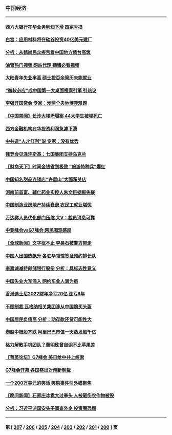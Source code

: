 ### 中国经济
---
#### [西方大银行在华业务利润下滑 四家亏损](../../pages/ncid283/n14002104.md?05230845) 
#### [白宫：应用材料将在硅谷投资40亿美元建厂](../../pages/ncid283/n14001966.md?05230845) 
#### [分析：从鹤岗民众疾苦看中国地方债台高筑](../../pages/ncid283/n14002054.md?05230845) 
#### [油管热门视频 网站代理 翻墙必看视频](http://138.2.39.72:81/youtube.html?epic-marker?05230845)
#### [大陆青年失业率高 硕士投百余简历未能就业](../../pages/ncid283/n14002016.md?05230845) 
#### [“微软必应”成中国第一大桌面搜索引擎 引热议](../../pages/ncid283/n14001804.md?05230845) 
#### [李强开国常会 专家：涉两个央地博弈难题](../../pages/ncid283/n14001656.md?05230845) 
#### [【中国禁闻】长沙大楼坍塌案 44大学生被埋死亡](../../pages/ncid283/n14001782.md?05230845) 
#### [西方金融机构在华投资利润急遽下滑](../../pages/ncid283/n14001715.md?05230845) 
#### [中共造“人才红利”说 专家：没有优势](../../pages/ncid283/n14001388.md?05230845) 
#### [拜登会见泽连斯基：七国集团支持乌克兰](../../pages/ncid283/n14001266.md?05230845) 
#### [【财商天下】时间金钱省到极致 “旅游特种兵”爆红](../../pages/ncid283/n14000964.md?05230845) 
#### [中国知名甜品连锁店“许留山”大面积关店](../../pages/ncid283/n14001036.md?05230845) 
#### [河南前首富、辅仁药业实控人朱文臣据报失联](../../pages/ncid283/n14000962.md?05230845) 
#### [中国制造业房地产持续衰退 农民工就业堪忧](../../pages/ncid283/n14000949.md?05230845) 
#### [万达称人员优化部门压缩 大V：裁员消息可靠](../../pages/ncid283/n14000857.md?05230845) 
#### [中亚峰会vsG7峰会 网民围观感叹](../../pages/ncid283/n14000885.md?05230845) 
#### [【全球新闻】文字狱不止 李昊石被警方带走](../../pages/ncid283/n14000811.md?05230845) 
#### [中国人出国热飙升 各驻华领馆签证预约排长队](../../pages/ncid283/n14000801.md?05230845) 
#### [李嘉诚减持邮储银行股份 分析：具标志性意义](../../pages/ncid283/n14000620.md?05230845) 
#### [中国失业大军涌入 网约车业人满为患](../../pages/ncid283/n14000584.md?05230845) 
#### [香港迪士尼2022财年净亏20亿 连亏8年](../../pages/ncid283/n14000552.md?05230845) 
#### [不顾制裁 瓦格纳相关集团涉从中国购买头盔](../../pages/ncid283/n14000464.md?05230845) 
#### [中国居民负债高 分析：动存款还贷可能性大](../../pages/ncid283/n14000503.md?05230845) 
#### [港股中概股齐跌 阿里巴巴市值一天蒸发超千亿](../../pages/ncid283/n14000492.md?05230845) 
#### [格力解散手机团队？董明珠曾自诩不比苹果差](../../pages/ncid283/n14000342.md?05230845) 
#### [【菁英论坛】G7峰会 美日给中共上绞索](../../pages/ncid283/n14000458.md?05230845) 
#### [G7峰会开幕 各国祭出对俄新制裁](../../pages/ncid283/n14000321.md?05230845) 
#### [一个200万美元的笑话 笑果事件引外媒聚焦](../../pages/ncid283/n14000272.md?05230845) 
#### [【晚间新闻】石家庄冰雹大过拳头 人被砸伤农作物被毁](../../pages/ncid283/n14000247.md?05230845) 
#### [分析：习近平派国安头子调查外企 投资圈恐慌](../../pages/ncid283/n13999827.md?05230845) 

---
#### 第 [ [207](./207.md?05230845) / [206](./206.md?05230845) / [205](./205.md?05230845) / [204](./204.md?05230845) / [203](./203.md?05230845) / [202](./202.md?05230845) / [201](./201.md?05230845) / [200](./200.md?05230845) ] 页
